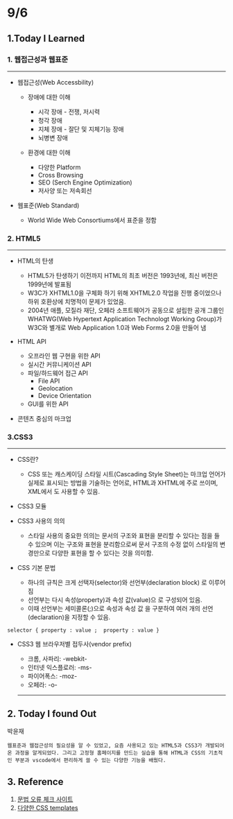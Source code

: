 # 9/6

## 1.Today I Learned

### 1. 웹접근성과 웹표준
---

- 웹접근성(Web Accessbility)
  - 장애에 대한 이해
    - 시각 장애 - 전쟁, 저시력
    - 청각 장애 
    - 지체 장애 - 잘단 및 지체기능 장애 
    - 뇌병변 장애

  - 환경에 대한 이해
    - 다양한 Platform
    - Cross Browsing
    - SEO (Serch Engine Optimization)
    - 저사양 또는 저속회선
    
- 웹표준(Web Standard)
  - World Wide Web Consortiums에서 표준을 정함

### 2. HTML5

---

- HTML의 탄생
  - HTML5가 탄생하기 이전까지 HTML의 최초 버전은 1993년에, 최신 버전은 1999년에 발표됨
  - W3C가 XHTML1.0을 구체화 하기 위해 XHTML2.0 작업을 진행 중이었으나 하위 호환상에 치명적이 문제가 있었음.
  - 2004년 애플, 모질라 재단, 오페라 소프트웨어가 공동으로 설립한 공개 그룹인 WHATWG(Web Hypertext Application Technologt Working Group)가 W3C와 별개로 Web Application 1.0과 Web Forms 2.0을 만들어 냄

- HTML API
  - 오프라인 웹 구현을 위한 API
  - 실시간 커뮤니케이션 API
  - 파일/하드웨어 접근 API
    - File API
    - Geolocation
    - Device Orientation
  - GUI를 위한 API

- 콘텐츠 중심의 마크업

### 3.CSS3
---

- CSS란?
  - CSS 또는 캐스케이딩 스타일 시트(Cascading Style Sheet)는 마크업 언어가 실제로 표시되는 방법을 기술하는 언어로, HTML과 XHTML에 주로 쓰이며, XML에서 도 사용할 수 있음.

- CSS3 모듈

- CSS3 사용의 의의

  - 스타일 사용의 중요한 의의는 문서의 구조와 표현을 분리할 수 있다는 점을 들 수 있으며 이는 구조와 표현을 분리함으로써 문서 구조의 수정 없이 스타일의 변경만으로 다양한 표현을 할 수 있다는 것을 의미함.

- CSS 기본 문법
  - 하나의 규칙은 크게 선택자(selector)와 선언부(declaration block) 로 이루어짐 
  - 선언부는 다시 속성(property)과 속성 값(value)으 로 구성되어 있음. 
  - 이때 선언부는 세미콜론(;)으로 속성과 속성 값 을 구분하여 여러 개의 선언(declaration)을 지정할 수 있음.
 
```
selector { property : value ;  property : value }
```

- CSS3 웹 브라우저별 접두사(vendor prefix)
  * 크롬, 사파리: -webkit-
  * 인터넷 익스플로러: -ms-
  * 파이어폭스: -moz-
  * 오페라: -o-


  ---

## 2. Today I found Out

박윤재
``` 
웹표준과 웹접근성의 필요성을 알 수 있었고, 요즘 사용되고 있는 HTML5과 CSS3가 개발되어온 과정을 알게되었다. 그리고 고정형 홈페이지를 만드는 실습을 통해 HTML과 CSS의 기초적인 부분과 vscode에서 편리하게 쓸 수 있는 다양한 기능을 배웠다. 
```

## 3. Reference

1. [문법 오류 체크 사이트](https://validator.w3.org/nu/)
1. [다양한 CSS templates](http://csszengarden.com/)